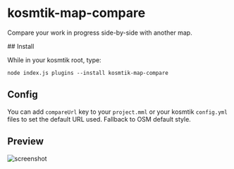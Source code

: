 # kosmtik-map-compare

Compare your work in progress side-by-side with another
map.

## Install

While in your kosmtik root, type:

`node index.js plugins --install kosmtik-map-compare`

## Config

You can add `compareUrl` key to your `project.mml` or your kosmtik `config.yml`
files to set the default URL used. Fallback to OSM default style.

## Preview

![screenshot](https://raw.github.com/kosmtik/kosmtik-map-compare/master/screenshot.png "Screenshot of Kosmtik")

